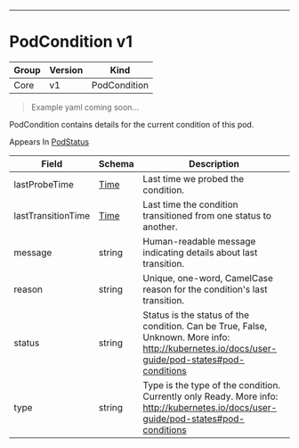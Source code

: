 

-----------
# PodCondition v1

Group        | Version     | Kind
------------ | ---------- | -----------
Core | v1 | PodCondition







> Example yaml coming soon...


PodCondition contains details for the current condition of this pod.

<aside class="notice">
Appears In <a href="#podstatus-v1">PodStatus</a> </aside>

Field        | Schema     | Description
------------ | ---------- | -----------
lastProbeTime | [Time](#time-unversioned) | Last time we probed the condition.
lastTransitionTime | [Time](#time-unversioned) | Last time the condition transitioned from one status to another.
message | string | Human-readable message indicating details about last transition.
reason | string | Unique, one-word, CamelCase reason for the condition's last transition.
status | string | Status is the status of the condition. Can be True, False, Unknown. More info: http://kubernetes.io/docs/user-guide/pod-states#pod-conditions
type | string | Type is the type of the condition. Currently only Ready. More info: http://kubernetes.io/docs/user-guide/pod-states#pod-conditions






